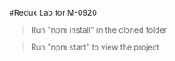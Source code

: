 #Redux Lab for M-0920

> Run "npm install" in the cloned folder

> Run "npm start" to view the project
